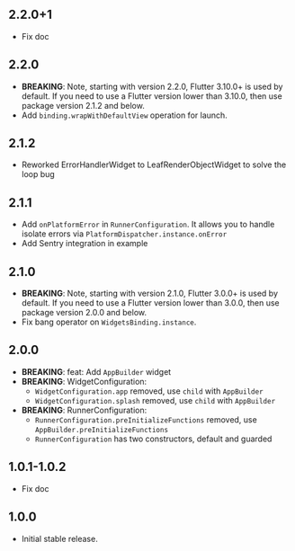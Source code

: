 ## 2.2.0+1

* Fix doc

## 2.2.0

* **BREAKING**: Note, starting with version 2.2.0, Flutter 3.10.0+ is used by default. If you need to use a Flutter version lower than 3.10.0, then use package version 2.1.2 and below.
* Add `binding.wrapWithDefaultView` operation for launch.

## 2.1.2

* Reworked ErrorHandlerWidget to LeafRenderObjectWidget to solve the loop bug

## 2.1.1

* Add `onPlatformError` in `RunnerConfiguration`. It allows you to handle isolate errors via `PlatformDispatcher.instance.onError`
* Add Sentry integration in example

## 2.1.0

* **BREAKING**: Note, starting with version 2.1.0, Flutter 3.0.0+ is used by default. If you need to use a Flutter version lower than 3.0.0, then use package version 2.0.0 and below.
* Fix bang operator on `WidgetsBinding.instance`.

## 2.0.0

* **BREAKING**: feat: Add `AppBuilder` widget
* **BREAKING**: WidgetConfiguration:
    * `WidgetConfiguration.app` removed, use `child` with `AppBuilder`
    * `WidgetConfiguration.splash` removed, use `child` with `AppBuilder`
* **BREAKING**: RunnerConfiguration:
    * `RunnerConfiguration.preInitializeFunctions` removed, use `AppBuilder.preInitializeFunctions`
    * `RunnerConfiguration` has two constructors, default and guarded

## 1.0.1-1.0.2

* Fix doc

## 1.0.0

* Initial stable release.

